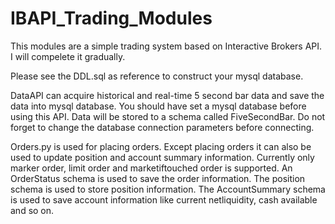 # IBAPI_Trading_Modules
This modules are a simple trading system based on Interactive Brokers API. I will compelete it gradually.

Please see the DDL.sql as reference to construct your mysql database.

DataAPI can acquire historical and real-time 5 second bar data and save the data into mysql database. You should have set a mysql database before using this API. Data will be stored to a schema called FiveSecondBar. Do not forget to change the database connection parameters before connecting.

Orders.py is used for placing orders. Except placing orders it can also be used to update position and account summary information. Currently only marker order, limit order and marketiftouched order is supported. An OrderStatus schema is used to save the order information. The position schema is used to store position information. The AccountSummary schema is used to save account information like current netliquidity, cash available and so on.

